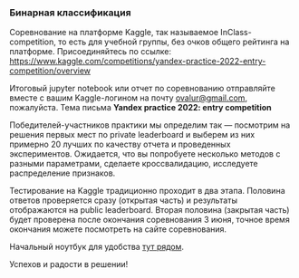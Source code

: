 ### Бинарная классификация

  Соревнование на платформе Kaggle, так называемое InClass-competition, то есть для учебной группы, без очков общего рейтинга на платформе. Присоединяйтесь по ссылке:
  https://www.kaggle.com/competitions/yandex-practice-2022-entry-competition/overview

  Итоговый jupyter notebook или отчет по соревнованию отправляйте вместе с вашим Kaggle-логином на почту ovalur@gmail.com, пожалуйста. Тема письма **Yandex practice 2022: entry competition**

  Победителей-участников практики мы определим так — посмотрим на решения первых мест по private leaderboard и выберем из них примерно 20 лучших по качеству отчета и проведенных экспериментов.  Ожидается, что вы попробуете несколько методов с разными параметрами, сделаете кроссвалидацию, исследуете распределение признаков.

  Тестирование на Kaggle традиционно проходит в два этапа. Половина ответов проверяется сразу (открытая часть) и результаты отображаются на public leaderboard. Вторая половина (закрытая часть) будет проверена после окончания соревнования 3 июня, точное время окончания можете посмотреть на сайте соревнования.

  Начальный ноутбук для удобства [тут рядом](./baseline.ipynb).

  Успехов и радости в решении!

